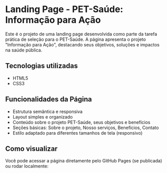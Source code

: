 # Landing Page - PET-Saúde: Informação para Ação

Este é o projeto de uma landing page desenvolvida como parte da tarefa prática de seleção para o PET-Saúde. A página apresenta o projeto "Informação para Ação", destacando seus objetivos, soluções e impactos na saúde pública.

## Tecnologias utilizadas

- HTML5
- CSS3

## Funcionalidades da Página

- Estrutura semântica e responsiva
- Layout simples e organizado
- Conteúdo sobre o projeto PET-Saúde, seus objetivos e benefícios
- Seções básicas: Sobre o projeto, Nosso serviços, Benefícios, Contato
- Estilo adaptado para diferentes tamanhos de tela (responsivo)

## Como visualizar

Você pode acessar a página diretamente pelo GitHub Pages (se publicada) ou rodar localmente:

